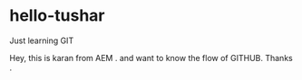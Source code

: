 # hello-tushar
Just learning GIT

Hey, this is karan from AEM . and want to know the flow of GITHUB. 
Thanks .
